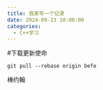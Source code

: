 ```yaml
---
title: 我来写一个记录
date: 2024-09-23 10:00:00
categories:
  - C++学习
---
```




#下载更新使命

```
git pull --rebase origin befe
```

棒约翰